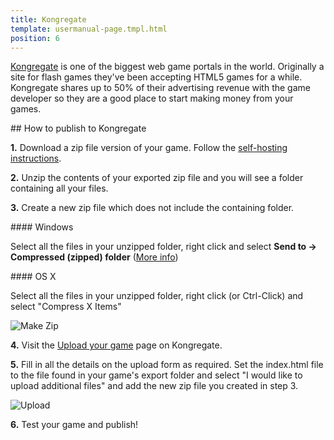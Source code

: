 ```yaml
---
title: Kongregate
template: usermanual-page.tmpl.html
position: 6
---
```


[Kongregate][1] is one of the biggest web game portals in the world. Originally a site for flash games they've been accepting HTML5 games for a while. Kongregate shares up to 50% of their advertising revenue with the game developer so they are a good place to start making money from your games.

## How to publish to Kongregate


**1.** Download a zip file version of your game. Follow the [self-hosting instructions][2].

**2.** Unzip the contents of your exported zip file and you will see a folder containing all your files.

**3.** Create a new zip file which does not include the containing folder.

#### Windows

Select all the files in your unzipped folder, right click and select **Send to -> Compressed (zipped) folder** ([More info][3])

#### OS X

Select all the files in your unzipped folder, right click (or Ctrl-Click) and select "Compress X Items"

![Make Zip][6]

**4.** Visit the [Upload your game][4] page on Kongregate.

**5.** Fill in all the details on the upload form as required. Set the index.html file to the file found in your game's export folder and select "I would like to upload additional files" and add the new zip file you created in step 3.

![Upload][5]

**6.** Test your game and publish!

[1]: http://kongregate.com
[2]: /user-manual/publishing/web/self-hosting/
[3]: http://windows.microsoft.com/en-gb/windows-10/zip-and-unzip-files#v1h=tab01
[4]: http://www.kongregate.com/games/new
[5]: /images/user-manual/publishing/web/upload.jpg
[6]: /images/user-manual/publishing/web/make-zip.jpg
